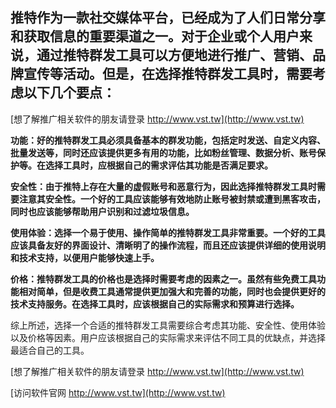 ## **推特作为一款社交媒体平台，已经成为了人们日常分享和获取信息的重要渠道之一。对于企业或个人用户来说，通过推特群发工具可以方便地进行推广、营销、品牌宣传等活动。但是，在选择推特群发工具时，需要考虑以下几个要点：**

[想了解推广相关软件的朋友请登录 http://www.vst.tw](http://www.vst.tw)

**功能：好的推特群发工具必须具备基本的群发功能，包括定时发送、自定义内容、批量发送等，同时还应该提供更多有用的功能，比如粉丝管理、数据分析、账号保护等。在选择工具时，应根据自己的需求评估其功能是否满足要求。**

**安全性：由于推特上存在大量的虚假账号和恶意行为，因此选择推特群发工具时需要注意其安全性。一个好的工具应该能够有效地防止账号被封禁或遭到黑客攻击，同时也应该能够帮助用户识别和过滤垃圾信息。**

**使用体验：选择一个易于使用、操作简单的推特群发工具非常重要。一个好的工具应该具备友好的界面设计、清晰明了的操作流程，而且还应该提供详细的使用说明和技术支持，以便用户能够快速上手。**

**价格：推特群发工具的价格也是选择时需要考虑的因素之一。虽然有些免费工具功能相对简单，但是收费工具通常提供更加强大和完善的功能，同时也会提供更好的技术支持服务。在选择工具时，应该根据自己的实际需求和预算进行选择。**

综上所述，选择一个合适的推特群发工具需要综合考虑其功能、安全性、使用体验以及价格等因素。用户应该根据自己的实际需求来评估不同工具的优缺点，并选择最适合自己的工具。

[想了解推广相关软件的朋友请登录 http://www.vst.tw](http://www.vst.tw)


[访问软件官网 http://www.vst.tw](http://www.vst.tw)
